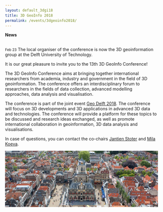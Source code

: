 ```yaml
---
layout: default_3dgi18
title: 3D GeoInfo 2018
permalink: /events/3dgeoinfo2018/
---
```


<div class="well"><b>News</b><br/><br/>
  <p><small><span class="post-date">Feb 23</span></small> The local organiser of the conference is now the 3D geoinformation group at the Delft University of Technology.</p>
</div>

<p>It is our great pleasure to invite you to the 13th 3D GeoInfo Conference!</p>

<p>The 3D GeoInfo Conference aims at bringing together international researchers from academia, industry and government in the field of 3D geoinformation. The conference offers an interdisciplinary forum to researchers in the fields of data collection, advanced modelling approaches, data analysis and visualisation.</p>

<p>The conference is part of the joint event <a href="https://www.tudelft.nl/geodelft2018/">Geo Delft 2018</a>.  The conference will focus on 3D developments and 3D applications in advanced 3D data and technologies. The conference will provide a platform for these topics to be discussed and research ideas exchanged, as well as promote international collaboration in geoinformation, 3D data analysis and visualisations.</p>

<p>In case of questions, you can contact the co-chairs <a href="mailto:j.e.stoter@tudelft.nl">Jantien Stoter</a> and <a href="mailto:m.n.koeva@utwente.nl">Mila Koeva</a>.</p>

<img class="image img-responsive" src="../../img/events/udmv2015/Delft-Hall.jpg" /><br />